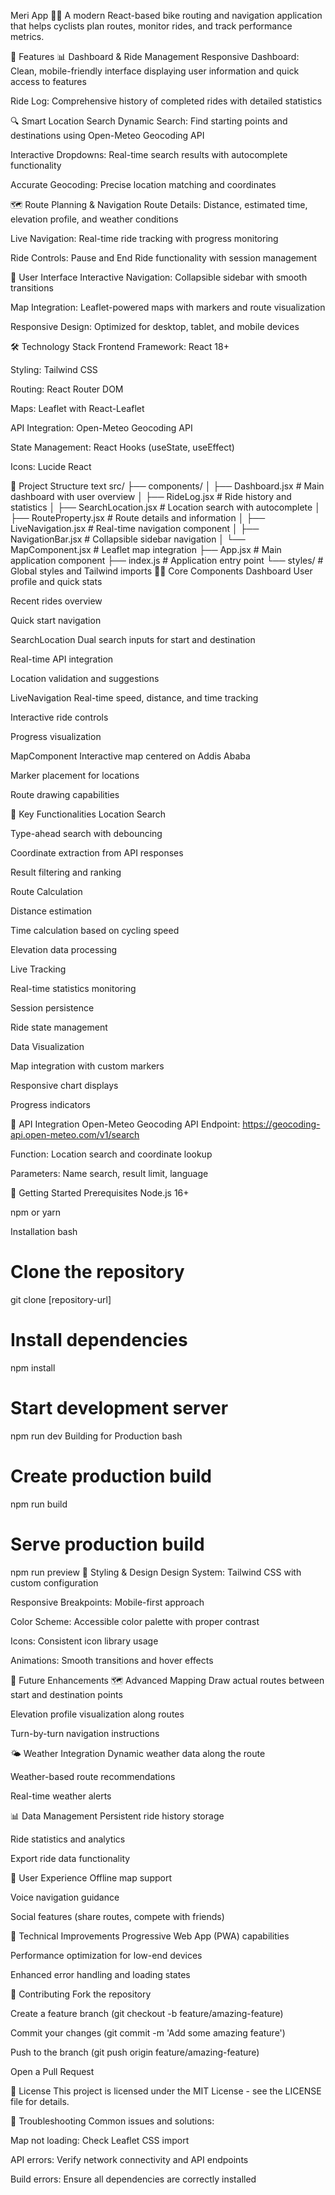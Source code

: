 Meri App 🚴‍♂️
A modern React-based bike routing and navigation application that helps cyclists plan routes, monitor rides, and track performance metrics.

🚀 Features
📊 Dashboard & Ride Management
Responsive Dashboard: Clean, mobile-friendly interface displaying user information and quick access to features

Ride Log: Comprehensive history of completed rides with detailed statistics

🔍 Smart Location Search
Dynamic Search: Find starting points and destinations using Open-Meteo Geocoding API

Interactive Dropdowns: Real-time search results with autocomplete functionality

Accurate Geocoding: Precise location matching and coordinates

🗺️ Route Planning & Navigation
Route Details: Distance, estimated time, elevation profile, and weather conditions

Live Navigation: Real-time ride tracking with progress monitoring

Ride Controls: Pause and End Ride functionality with session management

🎨 User Interface
Interactive Navigation: Collapsible sidebar with smooth transitions

Map Integration: Leaflet-powered maps with markers and route visualization

Responsive Design: Optimized for desktop, tablet, and mobile devices

🛠️ Technology Stack
Frontend Framework: React 18+

Styling: Tailwind CSS

Routing: React Router DOM

Maps: Leaflet with React-Leaflet

API Integration: Open-Meteo Geocoding API

State Management: React Hooks (useState, useEffect)

Icons: Lucide React

📁 Project Structure
text
src/
├── components/
│   ├── Dashboard.jsx          # Main dashboard with user overview
│   ├── RideLog.jsx           # Ride history and statistics
│   ├── SearchLocation.jsx    # Location search with autocomplete
│   ├── RouteProperty.jsx     # Route details and information
│   ├── LiveNavigation.jsx    # Real-time navigation component
│   ├── NavigationBar.jsx     # Collapsible sidebar navigation
│   └── MapComponent.jsx      # Leaflet map integration
├── App.jsx                   # Main application component
├── index.js                  # Application entry point
└── styles/                   # Global styles and Tailwind imports
🚴‍♂️ Core Components
Dashboard
User profile and quick stats

Recent rides overview

Quick start navigation

SearchLocation
Dual search inputs for start and destination

Real-time API integration

Location validation and suggestions

LiveNavigation
Real-time speed, distance, and time tracking

Interactive ride controls

Progress visualization

MapComponent
Interactive map centered on Addis Ababa

Marker placement for locations

Route drawing capabilities

🎯 Key Functionalities
Location Search

Type-ahead search with debouncing

Coordinate extraction from API responses

Result filtering and ranking

Route Calculation

Distance estimation

Time calculation based on cycling speed

Elevation data processing

Live Tracking

Real-time statistics monitoring

Session persistence

Ride state management

Data Visualization

Map integration with custom markers

Responsive chart displays

Progress indicators

🔄 API Integration
Open-Meteo Geocoding API
Endpoint: https://geocoding-api.open-meteo.com/v1/search

Function: Location search and coordinate lookup

Parameters: Name search, result limit, language

🚦 Getting Started
Prerequisites
Node.js 16+

npm or yarn

Installation
bash
# Clone the repository
git clone [repository-url]

# Install dependencies
npm install

# Start development server
npm run dev
Building for Production
bash
# Create production build
npm run build

# Serve production build
npm run preview
🎨 Styling & Design
Design System: Tailwind CSS with custom configuration

Responsive Breakpoints: Mobile-first approach

Color Scheme: Accessible color palette with proper contrast

Icons: Consistent icon library usage

Animations: Smooth transitions and hover effects

🔮 Future Enhancements
🗺️ Advanced Mapping
Draw actual routes between start and destination points

Elevation profile visualization along routes

Turn-by-turn navigation instructions

🌤️ Weather Integration
Dynamic weather data along the route

Weather-based route recommendations

Real-time weather alerts

📊 Data Management
Persistent ride history storage

Ride statistics and analytics

Export ride data functionality

📱 User Experience
Offline map support

Voice navigation guidance

Social features (share routes, compete with friends)

🔧 Technical Improvements
Progressive Web App (PWA) capabilities

Performance optimization for low-end devices

Enhanced error handling and loading states

🤝 Contributing
Fork the repository

Create a feature branch (git checkout -b feature/amazing-feature)

Commit your changes (git commit -m 'Add some amazing feature')

Push to the branch (git push origin feature/amazing-feature)

Open a Pull Request

📄 License
This project is licensed under the MIT License - see the LICENSE file for details.

🐛 Troubleshooting
Common issues and solutions:

Map not loading: Check Leaflet CSS import

API errors: Verify network connectivity and API endpoints

Build errors: Ensure all dependencies are correctly installed